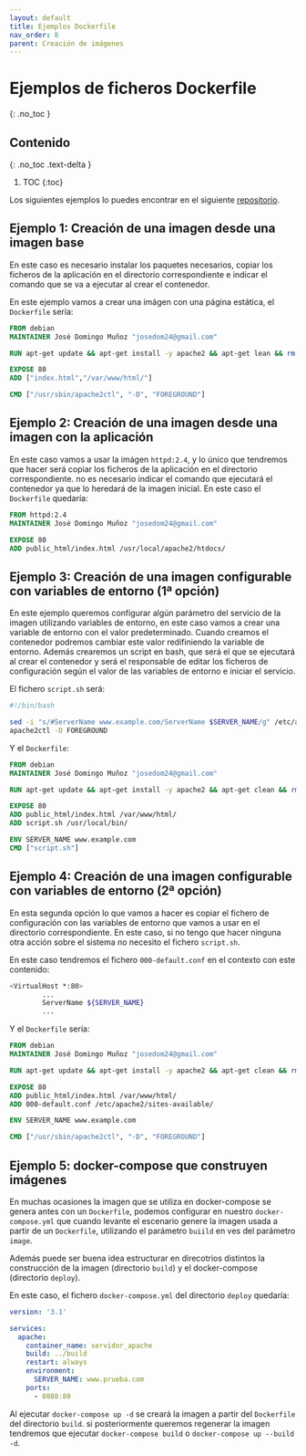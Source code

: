 ```yaml
---
layout: default
title: Ejemplos Dockerfile
nav_order: 8
parent: Creación de imágenes
---
```

# Ejemplos de ficheros Dockerfile
{: .no_toc }

## Contenido
{: .no_toc .text-delta }

1. TOC
{:toc}

Los siguientes ejemplos lo puedes encontrar en el siguiente [repositorio](https://github.com/josedom24/ejemplos_dockerfile).

## Ejemplo 1: Creación de una imagen desde una imagen base

En este caso es necesario instalar los paquetes necesarios, copiar los ficheros de la aplicación en el directorio correspondiente e indicar el comando que se va a ejecutar al crear el contenedor.

En este ejemplo vamos a crear una imágen con una página estática, el `Dockerfile` sería:

```Dockerfile
FROM debian
MAINTAINER José Domingo Muñoz "josedom24@gmail.com"

RUN apt-get update && apt-get install -y apache2 && apt-get lean && rm -rf /var/lib/apt/lists/*

EXPOSE 80
ADD ["index.html","/var/www/html/"]

CMD ["/usr/sbin/apache2ctl", "-D", "FOREGROUND"]
```

## Ejemplo 2: Creación de una imagen desde una imagen con la aplicación

En este caso vamos a usar la imágen `httpd:2.4`, y lo único que tendremos que hacer será copiar los ficheros de la aplicación en el directorio correspondiente. no es necesario indicar el comando que ejecutará el contenedor ya que lo heredará de la imagen inicial. En este caso el `Dockerfile` quedaría:

```Dockerfile
FROM httpd:2.4
MAINTAINER José Domingo Muñoz "josedom24@gmail.com"

EXPOSE 80
ADD public_html/index.html /usr/local/apache2/htdocs/
```

## Ejemplo 3: Creación de una imagen configurable con variables de entorno (1ª opción)

En este ejemplo queremos configurar algún parámetro del servicio de la imagen utilizando variables de entorno, en este caso vamos a crear una variable de entorno con el valor predeterminado. Cuando creamos el contenedor podremos cambiar este valor redifiniendo la variable de entorno. Además crearemos un script en bash, que será el que se ejecutará al crear el contenedor y será el responsable de editar los ficheros de configuración según el valor de las variables de entorno e iniciar el servicio.

El fichero `script.sh` será:

```bash
#!/bin/bash

sed -i "s/#ServerName www.example.com/ServerName $SERVER_NAME/g" /etc/apache2/sites-available/000-default.conf 
apache2ctl -D FOREGROUND
```

Y el `Dockerfile`:

```Dockerfile
FROM debian
MAINTAINER José Domingo Muñoz "josedom24@gmail.com"

RUN apt-get update && apt-get install -y apache2 && apt-get clean && rm -rf /var/lib/apt/lists/*

EXPOSE 80
ADD public_html/index.html /var/www/html/
ADD script.sh /usr/local/bin/

ENV SERVER_NAME www.example.com
CMD ["script.sh"]
```

## Ejemplo 4: Creación de una imagen configurable con variables de entorno (2ª opción)

En esta segunda opción lo que vamos a hacer es copiar el fichero de configuración con las variables de entorno que vamos a usar en el directorio correspondiente. En este caso, si no tengo que hacer ninguna otra acción sobre el sistema no necesito el fichero `script.sh`.

En este caso tendremos el fichero `000-default.conf` en el contexto con este contenido:

```bash
<VirtualHost *:80>
        ...
        ServerName ${SERVER_NAME}
        ...
```

Y el `Dockerfile` sería:

```Dockerfile
FROM debian
MAINTAINER José Domingo Muñoz "josedom24@gmail.com"

RUN apt-get update && apt-get install -y apache2 && apt-get clean && rm -rf /var/lib/apt/lists/*

EXPOSE 80
ADD public_html/index.html /var/www/html/
ADD 000-default.conf /etc/apache2/sites-available/

ENV SERVER_NAME www.example.com

CMD ["/usr/sbin/apache2ctl", "-D", "FOREGROUND"]
```

## Ejemplo 5: docker-compose que construyen imágenes

En muchas ocasiones la imagen que se utiliza en docker-compose se genera antes con un `Dockerfile`, podemos configurar en nuestro `docker-compose.yml` que cuando levante el escenario genere la imagen usada a partir de un `Dockerfile`, utilizando el parámetro `buiild` en ves del parámetro `image`.

Además puede ser buena idea estructurar en direcotrios distintos la construcción de la imagen (directorio `build`) y el docker-compose (directorio `deploy`).

En este caso, el fichero `docker-compose.yml` del directorio `deploy` quedaría:

```yaml
version: '3.1'

services:
  apache:
    container_name: servidor_apache
    build: ../build
    restart: always
    environment:
      SERVER_NAME: www.prueba.com
    ports:
      - 8080:80
```

Al ejecutar `docker-compose up -d` se creará la imagen a partir del `Dockerfile` del directorio `build`. si posteriormente queremos regenerar la imagen tendremos que ejecutar `docker-compose build` o `docker-compose up --build -d`.
